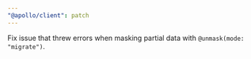 ```yaml
---
"@apollo/client": patch
---
```


Fix issue that threw errors when masking partial data with `@unmask(mode: "migrate")`.

